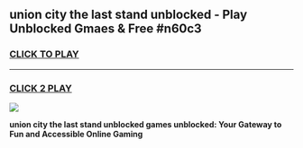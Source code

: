 
## union city the last stand unblocked - Play Unblocked Gmaes & Free #n60c3
<h3>
<a href="https://news.freeplayer.one?title=union_city_the_last_stand_unblocked&ref=24F">CLICK TO PLAY</a></h3>
<hr>

<h3>
<a href="https://news.freeplayer.one?title=union_city_the_last_stand_unblocked&ref=24F">CLICK 2 PLAY</a>
  
</h3>

<a href="https://news.freeplayer.one?title=union_city_the_last_stand_unblocked&ref=24F/"><img src="https://clearcache.store/games.png"></a>


**union city the last stand unblocked games unblocked: Your Gateway to Fun and Accessible Online Gaming**
